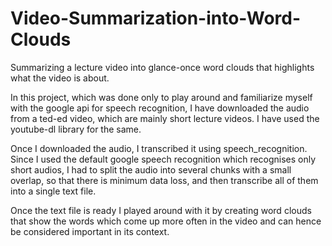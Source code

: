 # Video-Summarization-into-Word-Clouds
Summarizing a lecture video into glance-once word clouds that highlights what the video is about.

In this project, which was done only to play around and familiarize myself with the google api for speech recognition, I have downloaded
the audio from a ted-ed video, which are mainly short lecture videos. I have used the youtube-dl library for the same.

Once I downloaded the audio, I transcribed it using speech_recognition. Since I used the default google speech recognition which 
recognises only short audios, I had to split the audio into several chunks with a small overlap, so that there is minimum data loss, and
then transcribe all of them into a single text file.

Once the text file is ready I played around with it by creating word clouds that show the words which come up more often in the video
and can hence be considered important in its context.
